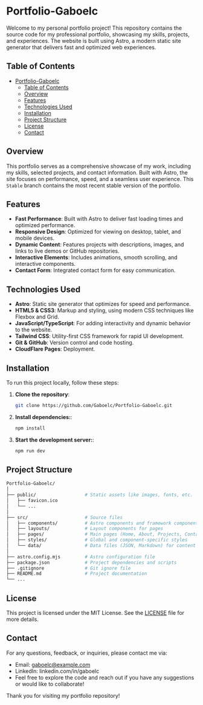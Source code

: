 # Portfolio-Gaboelc

Welcome to my personal portfolio project! This repository contains the source code for my professional portfolio, showcasing my skills, projects, and experiences. The website is built using Astro, a modern static site generator that delivers fast and optimized web experiences.

## Table of Contents

- [Portfolio-Gaboelc](#portfolio-gaboelc)
  - [Table of Contents](#table-of-contents)
  - [Overview](#overview)
  - [Features](#features)
  - [Technologies Used](#technologies-used)
  - [Installation](#installation)
  - [Project Structure](#project-structure)
  - [License](#license)
  - [Contact](#contact)

## Overview

This portfolio serves as a comprehensive showcase of my work, including my skills, selected projects, and contact information. Built with Astro, the site focuses on performance, speed, and a seamless user experience. This `Stable` branch contains the most recent stable version of the portfolio.

## Features

- **Fast Performance**: Built with Astro to deliver fast loading times and optimized performance.
- **Responsive Design**: Optimized for viewing on desktop, tablet, and mobile devices.
- **Dynamic Content**: Features projects with descriptions, images, and links to live demos or GitHub repositories.
- **Interactive Elements**: Includes animations, smooth scrolling, and interactive components.
- **Contact Form**: Integrated contact form for easy communication.

## Technologies Used

- **Astro**: Static site generator that optimizes for speed and performance.
- **HTML5 & CSS3**: Markup and styling, using modern CSS techniques like Flexbox and Grid.
- **JavaScript/TypeScript**: For adding interactivity and dynamic behavior to the website.
- **Tailwind CSS**: Utility-first CSS framework for rapid UI development.
- **Git & GitHub**: Version control and code hosting.
- **CloudFlare Pages**: Deployment.

## Installation

To run this project locally, follow these steps:

1. **Clone the repository**:

   ```bash
   git clone https://github.com/Gaboelc/Portfolio-Gaboelc.git
   ```

2. **Install dependencies:**:

   ```bash
   npm install
   ```

3. **Start the development server:**:

   ```bash
   npm run dev
   ```

## Project Structure

```bash
Portfolio-Gaboelc/
│
├── public/                  # Static assets like images, fonts, etc.
│   ├── favicon.ico
│   └── ...
│
├── src/                     # Source files
│   ├── components/          # Astro components and framework components (React, Vue, Svelte)
│   ├── layouts/             # Layout components for pages
│   ├── pages/               # Main pages (Home, About, Projects, Contact)
│   ├── styles/              # Global and component-specific styles
│   └── data/                # Data files (JSON, Markdown) for content
│
├── astro.config.mjs         # Astro configuration file
├── package.json             # Project dependencies and scripts
├── .gitignore               # Git ignore file
├── README.md                # Project documentation
└── ...
```

## License

This project is licensed under the MIT License. See the [LICENSE](https://github.com/Gaboelc/Portfolio-Gaboelc/blob/main/LICENSE) file for more details.

## Contact

For any questions, feedback, or inquiries, please contact me via:

- Email: <gaboelc@example.com>
- LinkedIn: linkedin.com/in/gaboelc
- Feel free to explore the code and reach out if you have any suggestions or would like to collaborate!

Thank you for visiting my portfolio repository!
